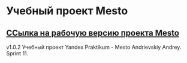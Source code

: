 # Учебный проект Mesto


## [ССылка на рабочую версию проекта Mesto][1]

v1.0.2
Учебный проект Yandex Praktikum - Mesto
Andrievskiy Andrey. Sprint 11.

[1]: https://gazpolanski.github.io/AndrievskiyMesto.github.io/

